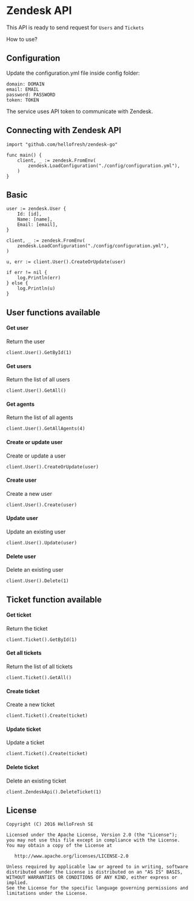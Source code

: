 # Zendesk API

This API is ready to send request for `Users` and `Tickets`

How to use?

## Configuration

Update the configuration.yml file inside config folder:

```
domain: DOMAIN
email: EMAIL
password: PASSWORD
token: TOKEN
```

The service uses API token to communicate with Zendesk.

## Connecting with Zendesk API
```
import "github.com/hellofresh/zendesk-go"

func main() {
    client, _ := zendesk.FromEnv(
        zendesk.LoadConfiguration("./config/configuration.yml"),
    )
}
```

## Basic
```
user := zendesk.User {
    Id: [id],
    Name: [name],
    Email: [email],
}

client, _ := zendesk.FromEnv(
    zendesk.LoadConfiguration("./config/configuration.yml"),
)

u, err := client.User().CreateOrUpdate(user)

if err != nil {
    log.Println(err)
} else {
    log.Println(u)
}
```

## User functions available

#### Get user
Return the user

```
client.User().GetById(1)
```

#### Get users
Return the list of all users

```
client.User().GetAll()
```

#### Get agents
Return the list of all agents

```
client.User().GetAllAgents(4)
```

#### Create or update user
Create or update a user

```
client.User().CreateOrUpdate(user)
```

#### Create user
Create a new user

```
client.User().Create(user)
```

#### Update user
Update an existing user

```
client.User().Update(user)
```

#### Delete user
Delete an existing user

```
client.User().Delete(1)
```

## Ticket function available

#### Get ticket
Return the ticket

```
client.Ticket().GetById(1)
```

#### Get all tickets
Return the list of all tickets

```
client.Ticket().GetAll()
```

#### Create ticket
Create a new ticket

```
client.Ticket().Create(ticket)
```

#### Update ticket
Update a ticket

```
client.Ticket().Create(ticket)
```

#### Delete ticket
Delete an existing ticket

```
client.ZendeskApi().DeleteTicket(1)
```

License
-------

    Copyright (C) 2016 HelloFresh SE

    Licensed under the Apache License, Version 2.0 (the "License");
    you may not use this file except in compliance with the License.
    You may obtain a copy of the License at

       http://www.apache.org/licenses/LICENSE-2.0

    Unless required by applicable law or agreed to in writing, software
    distributed under the License is distributed on an "AS IS" BASIS,
    WITHOUT WARRANTIES OR CONDITIONS OF ANY KIND, either express or implied.
    See the License for the specific language governing permissions and
    limitations under the License.

